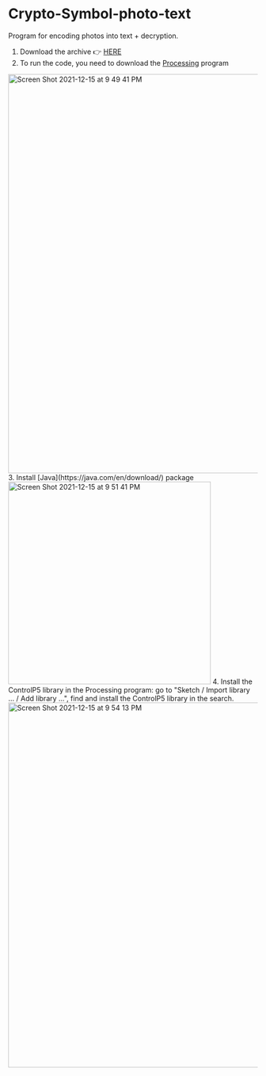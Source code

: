 # Crypto-Symbol-photo-text
Program for encoding photos into text + decryption.

1. Download the archive 👉 [HERE](https://github.com/klimgeran/CryptoSymbol-text.git)
2. To run the code, you need to download the [Processing](https://processing.org/download) program 
<img width="806" alt="Screen Shot 2021-12-15 at 9 49 41 PM" src="https://user-images.githubusercontent.com/30126937/146198415-3e70c1f0-e9a4-4e25-ac43-580a5a8c36fa.png">
3. Install [Java](https://java.com/en/download/) package
<img width="409" alt="Screen Shot 2021-12-15 at 9 51 41 PM" src="https://user-images.githubusercontent.com/30126937/146198768-f5f5c054-1bf5-4356-8a5b-cc74660a9800.png">
4. Install the ControlP5 library in the Processing program: go to "Sketch / Import library ... / Add library ...", find and install the ControlP5 library in the search.
<img width="737" alt="Screen Shot 2021-12-15 at 9 54 13 PM" src="https://user-images.githubusercontent.com/30126937/146199148-f0aaf915-b96b-4303-8fd7-7d6e04b7396d.png">



